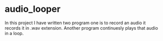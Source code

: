 # audio_looper
In this project I have written two program one is to record an audio it records it in .wav extension. Another program continuesly plays that audio in a loop.
